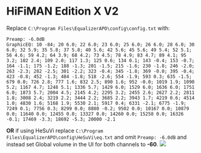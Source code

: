 # HiFiMAN Edition X V2
Replace `C:\Program Files\EqualizerAPO\config\config.txt` with:
```
Preamp: -6.0dB
GraphicEQ: 10 -84; 20 6.0; 22 6.0; 23 6.0; 25 6.0; 26 6.0; 28 6.0; 30 6.0; 32 5.9; 35 5.8; 37 5.8; 40 5.6; 42 5.6; 45 5.6; 49 5.4; 52 5.1; 56 4.6; 59 4.2; 64 3.9; 68 4.2; 73 4.5; 78 4.9; 83 4.7; 89 4.1; 95 3.2; 102 2.4; 109 2.0; 117 1.3; 125 0.6; 134 0.1; 143 -0.4; 153 -0.7; 164 -1.1; 175 -1.2; 188 -1.3; 201 -1.5; 215 -1.6; 230 -1.8; 246 -2.0; 263 -2.3; 282 -2.5; 301 -2.2; 323 -0.4; 345 -1.8; 369 -0.0; 395 -0.4; 423 -0.8; 452 -1.3; 484 -1.8; 518 -2.6; 554 -1.9; 593 0.3; 635 -1.5; 679 0.0; 726 2.8; 777 1.6; 832 2.5; 890 1.6; 952 -0.0; 1019 1.9; 1090 5.2; 1167 4.7; 1248 5.1; 1336 5.7; 1429 6.0; 1529 6.0; 1636 6.0; 1751 6.0; 1873 5.7; 2004 4.5; 2145 4.2; 2295 3.2; 2455 2.6; 2627 2.2; 2811 1.8; 3008 2.4; 3219 2.2; 3444 2.2; 3685 2.2; 3943 1.7; 4219 0.6; 4514 1.0; 4830 1.6; 5168 1.9; 5530 2.1; 5917 0.4; 6331 -2.1; 6775 -1.9; 7249 0.1; 7756 0.3; 8299 0.0; 8880 -0.2; 9502 0.0; 10167 0.0; 10879 0.0; 11640 0.0; 12455 0.0; 13327 0.0; 14260 0.0; 15258 0.0; 16326 -0.1; 17469 -3.3; 18692 -5.3; 20000 -2.1
```
**OR** if using HeSuVi replace `C:\Program Files\EqualizerAPO\config\HeSuVi\eq.txt` and omit `Preamp: -6.0dB` and instead set Global volume in the UI for both channels to **-60**.
![](https://raw.githubusercontent.com/jaakkopasanen/AutoEq/master/results/Sonoma%20Model%20One/innerfidelity/onear/HiFiMAN%20Edition%20X%20V2/HiFiMAN%20Edition%20X%20V2.png)